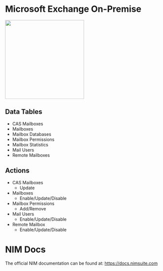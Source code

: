 # Microsoft Exchange On-Premise
<img src="https://github.com/Tools4ever-NIM/NIM-System-PowerShell-Microsoft-Exchange/assets/24281600/0cccbb04-4fb6-4cbb-94ed-02f0b4bbe942" width="256px" />


## Data Tables
- CAS Mailboxes
- Mailboxes
- Mailbox Databases
- Mailbox Permissions
- Mailbox Statistics
- Mail Users
- Remote Mailboxes


## Actions
- CAS Mailboxes
    - Update
- Mailboxes
    - Enable/Update/Disable
- Mailbox Permissions
    - Add/Remove
- Mail Users
    - Enable/Update/Disable
- Remote Mailbox
    - Enable/Update/Disable


# NIM Docs
The official NIM documentation can be found at: https://docs.nimsuite.com
